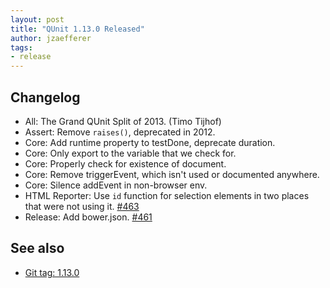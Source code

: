 ```yaml
---
layout: post
title: "QUnit 1.13.0 Released"
author: jzaefferer
tags:
- release
---
```


## Changelog

* All: The Grand QUnit Split of 2013. (Timo Tijhof)
* Assert: Remove `raises()`, deprecated in 2012.
* Core: Add runtime property to testDone, deprecate duration.
* Core: Only export to the variable that we check for.
* Core: Properly check for existence of document.
* Core: Remove triggerEvent, which isn't used or documented anywhere.
* Core: Silence addEvent in non-browser env.
* HTML Reporter: Use `id` function for selection elements in two places that were not using it. [#463](https://github.com/qunitjs/qunit/issues/463)
* Release: Add bower.json. [#461](https://github.com/qunitjs/qunit/issues/461)

## See also

* [Git tag: 1.13.0](https://github.com/qunitjs/qunit/releases/tag/1.13.0)
